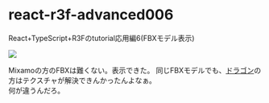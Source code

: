 # react-r3f-advanced006
React+TypeScript+R3Fのtutorial応用編6(FBXモデル表示)

![](https://storage.googleapis.com/zenn-user-upload/a38c525014c5-20240106.png)

Mixamoの方のFBXは難くない。表示できた。
同じFBXモデルでも、[ドラゴン](https://free3d.com/ja/3d-model/black-dragon-rigged-and-game-ready-92023.html)の方はテクスチャが解決できんかったんよなぁ。
<br/>何が違うんだろ。
